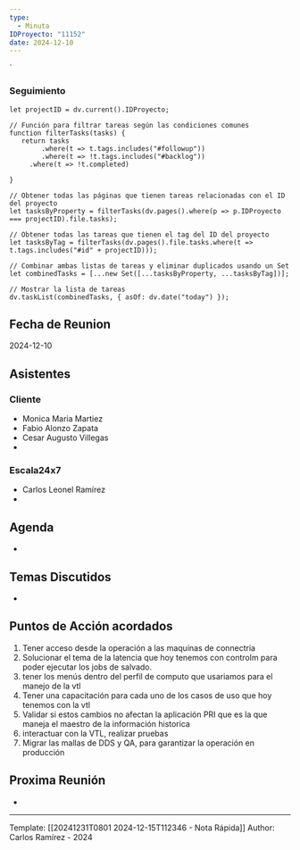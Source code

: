 ```yaml
---
type:
  - Minuta
IDProyecto: "11152"
date: 2024-12-10
---
```

`

### Seguimiento

```dataviewjs
let projectID = dv.current().IDProyecto;

// Función para filtrar tareas según las condiciones comunes
function filterTasks(tasks) {
   return tasks
        .where(t => t.tags.includes("#followup"))
        .where(t => !t.tags.includes("#backlog"))
     .where(t => !t.completed)
        
}

// Obtener todas las páginas que tienen tareas relacionadas con el ID del proyecto
let tasksByProperty = filterTasks(dv.pages().where(p => p.IDProyecto === projectID).file.tasks);

// Obtener todas las tareas que tienen el tag del ID del proyecto
let tasksByTag = filterTasks(dv.pages().file.tasks.where(t => t.tags.includes("#id" + projectID)));

// Combinar ambas listas de tareas y eliminar duplicados usando un Set
let combinedTasks = [...new Set([...tasksByProperty, ...tasksByTag])];

// Mostrar la lista de tareas
dv.taskList(combinedTasks, { asOf: dv.date("today") });
 ```
## Fecha de Reunion
2024-12-10

## Asistentes

### Cliente
* Monica Maria Martiez
* Fabio Alonzo Zapata
* Cesar Augusto Villegas
* 
### Escala24x7
- Carlos Leonel Ramírez
-  

## Agenda
* 
## Temas Discutidos
*  

## Puntos de Acción acordados


1. Tener acceso desde la operación a las maquinas de connectria
2. Solucionar el tema de la latencia que hoy tenemos con controlm para poder ejecutar los jobs de salvado.
3. tener los menús dentro del perfil de computo que usariamos para el manejo de la vtl
4. Tener una capacitación para cada uno de los casos de uso que hoy tenemos con la vtl
5. Validar si estos cambios no afectan la aplicación PRI que es la que maneja el maestro de la información historica
6. interactuar con la VTL, realizar pruebas
7. Migrar las mallas de DDS y QA, para garantizar la operación en producción



## Proxima Reunión
*   

---
Template: [[20241231T0801 2024-12-15T112346 - Nota Rápida]]
Author: Carlos Ramírez - 2024
